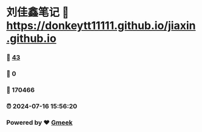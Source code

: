 # 刘佳鑫笔记 :link: https://donkeytt11111.github.io/jiaxin.github.io 
### :page_facing_up: [43](https://donkeytt11111.github.io/jiaxin.github.io/tag.html) 
### :speech_balloon: 0 
### :hibiscus: 170466 
### :alarm_clock: 2024-07-16 15:56:20 
### Powered by :heart: [Gmeek](https://github.com/Meekdai/Gmeek)
